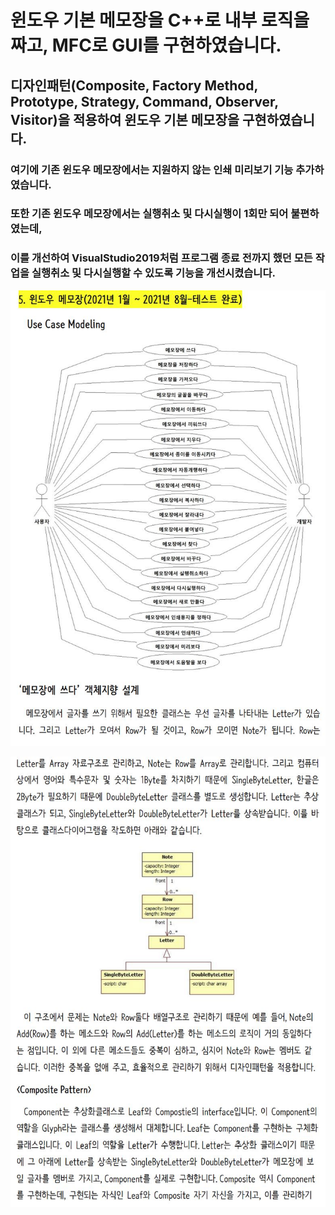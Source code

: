 # 윈도우 기본 메모장을 C++로 내부 로직을 짜고, MFC로 GUI를 구현하였습니다.
## 디자인패턴(Composite, Factory Method, Prototype, Strategy, Command, Observer, Visitor)을 적용하여 윈도우 기본 메모장을 구현하였습니다.
### 여기에 기존 윈도우 메모장에서는 지원하지 않는 인쇄 미리보기 기능 추가하였습니다.
### 또한 기존 윈도우 메모장에서는 실행취소 및 다시실행이 1회만 되어 불편하였는데,
### 이를 개선하여 VisualStudio2019처럼 프로그램 종료 전까지 했던 모든 작업을 실행취소 및 다시실행할 수 있도록 기능을 개선시켰습니다.

![UseCaseModeling](images/UseCaseModeling.JPG)

![메모장에쓰다_객체지향설계](images/메모장에쓰다_객체지향설계.JPG)
